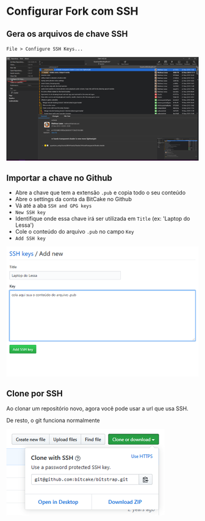# Configurar Fork com SSH

## Gera os arquivos de chave SSH

`File > Configure SSH Keys...`

![Fork](fork.png)

## Importar a chave no Github

- Abre a chave que tem a extensão `.pub` e copia todo o seu conteúdo
- Abre o settings da conta da BitCake no Github
- Vá até a aba `SSH and GPG keys`
- `New SSH key`
- Identifique onde essa chave irá ser utilizada em `Title` (ex: 'Laptop do Lessa')
- Cole o conteúdo do arquivo `.pub` no campo `Key`
- `Add SSH key`

![Add SSH Key](add-key.png)

## Clone por SSH

Ao clonar um repositório novo, agora você pode usar a url que usa SSH.

De resto, o git funciona normalmente

![Clone](clone.png)
